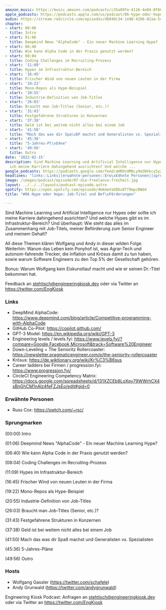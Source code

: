 ```yaml
---
amazon_music: https://music.amazon.com/podcasts/c35a09fe-4116-4e04-8f68-77d61b112e46/episodes/5b15a5fb-c4d0-4224-8be2-af96930828d8/engineering-kiosk-06-hype-oder-hope-job-titel-und-bef%C3%B6rderungen
apple_podcasts: https://podcasts.apple.com/us/podcast/06-hype-oder-hope-job-titel-und-bef%C3%B6rderungen/id1603082924?i=1000551119949
audio: https://stream.redcircle.com/episodes/d6840c34-1e98-42b6-82aa-5cb76b200fa6/stream.mp3
chapter:
- start: 00:00
  title: Intro
- start: 01:06
  title: Deepmind News "AlphaCode" - Ein neuer Machine Learning Hype?
- start: 06:40
  title: Wie kann Alpha Code in der Praxis genutzt werden?
- start: 08:04
  title: Coding Challenges im Recruiting-Prozess
- start: '11:09'
  title: Hypes im Infrastruktur-Bereich
- start: '16:45'
  title: Frischer Wind von neuen Leuten in der Firma
- start: '19:22'
  title: Mono-Repos als Hype-Beispiel
- start: '20:55'
  title: Industrie-Definition von Job-Titles
- start: '26:03'
  title: Braucht man Job-Titles (Senior, etc.)?
- start: '31:43'
  title: Festgefahrene Strukturen in Konzernen
- start: '37:38'
  title: Geld ist bei weitem nicht alles bei einem Job
- start: '41:50'
  title: "Mach das was dir Spa\xDF machst und Generalisten vs. Spezialisten"
- start: '45:36'
  title: "5-Jahres-Pl\xE4ne"
- start: '49:56'
  title: Outro
date: '2022-02-15'
description: Sind Machine Learning und Artificial Intelligence nur Hypes oder sollte
  ich meine Karriere dahingehend ausrichten? Und welche ...
google_podcasts: https://podcasts.google.com/feed/aHR0cHM6Ly9mZWVkcy5yZWRjaXJjbGUuY29tLzBlY2ZkZmQ3LWZkYTEtNGMzZC05NTE1LTQ3NjcyN2Y5ZGY1ZQ/episode/ZWJkNDBlZDgtNWE5OC00OTIxLWE2YjItMWJmNmE2ODE4YjUx?sa=X&ved=0CAUQkfYCahcKEwi4xMSxj4L4AhUAAAAAHQAAAAAQNQ
headlines: "links::Links||erwahnte-personen::Erw\xE4hnte Personen||sprungmarken::Sprungmarken||hosts::Hosts"
image: /images/podcast/episode/07-die-freelance-freiheit.jpg
layout: ../../../layouts/podcast-episode.astro
spotify: https://open.spotify.com/episode/4mkmeVaXD6u8Tf9mpcBWd4
title: "#06 Hype oder Hope: Job-Titel und Bef\xF6rderungen"

---
```


<p class="mb-6 text-base md:text-lg text-coolGray-500">Sind Machine Learning und Artificial Intelligence nur Hypes oder sollte ich meine Karriere dahingehend ausrichten? Und welche Hypes gibt es im Infrastruktur-Bereich? Und überhaupt: Wie steht das alles im Zusammenhang mit Job-Titels, meiner Beförderung zum Senior Engineer und meinem Gehalt?</p><p class="mb-6 text-base md:text-lg text-coolGray-500">All diese Themen klären Wolfgang und Andy in dieser wilden Folge. Weiterhin: Warum das Leben kein Ponyhof ist, was Agrar-Tech und autonom-fahrende Trecker, die Inflation und Krösus damit zu tun haben, sowie warum Software Engineers zu den Top 5% der Gesellschaft gehören.</p><p class="mb-6 text-base md:text-lg text-coolGray-500">Bonus: Warum Wolfgang kein Eiskunstlauf macht und wie er seinen Dr.-Titel bekommen hat.</p><p class="mb-6 text-base md:text-lg text-coolGray-500">Feedback an <a class="underline hover:no-underline" style="text-decoration-line: underline;"href="mailto:stehtisch@engineeringkiosk.dev" rel="nofollow">stehtisch@engineeringkiosk.dev</a> oder via Twitter an <a class="underline hover:no-underline" style="text-decoration-line: underline;"href="https://twitter.com/EngKiosk" rel="nofollow">https://twitter.com/EngKiosk</a></p><h3 class="mb-4 text-2xl md:text-3xl font-semibold text-coolGray-800" id=links>Links</h3><ul class="list-disc px-5 mb-6 md:px-5 text-base md:text-lg text-coolGray-500" style="list-style-type: disc;"><li class="mb-3">DeepMind AlphaCode: <a class="underline hover:no-underline" style="text-decoration-line: underline;"href="https://www.deepmind.com/blog/article/Competitive-programming-with-AlphaCode" rel="nofollow">https://www.deepmind.com/blog/article/Competitive-programming-with-AlphaCode</a></li><li class="mb-3">GitHub Co-Pilot: <a class="underline hover:no-underline" style="text-decoration-line: underline;"href="https://copilot.github.com/" rel="nofollow">https://copilot.github.com/</a></li><li class="mb-3">GPT-3 Model: <a class="underline hover:no-underline" style="text-decoration-line: underline;"href="https://en.wikipedia.org/wiki/GPT-3" rel="nofollow">https://en.wikipedia.org/wiki/GPT-3</a></li><li class="mb-3">Engineering levels / levels.fyi: <a class="underline hover:no-underline" style="text-decoration-line: underline;"href="https://www.levels.fyi/?compare=Google%2CFacebook%2CMicrosoft&track=Software+Engineer" rel="nofollow">https://www.levels.fyi/?compare=Google,Facebook,Microsoft&amp;track=Software%20Engineer</a></li><li class="mb-3">Down-Leveling = The Senioritz Rollercoaster: <a class="underline hover:no-underline" style="text-decoration-line: underline;"href="https://newsletter.pragmaticengineer.com/p/the-seniority-rollercoaster" rel="nofollow">https://newsletter.pragmaticengineer.com/p/the-seniority-rollercoaster</a></li><li class="mb-3">Krösus: <a class="underline hover:no-underline" style="text-decoration-line: underline;"href="https://de.wiktionary.org/wiki/Kr%C3%B6sus" rel="nofollow">https://de.wiktionary.org/wiki/Kr%C3%B6sus</a></li><li class="mb-3">Career ladders bei Firmen / progression.fyi: <a class="underline hover:no-underline" style="text-decoration-line: underline;"href="https://www.progression.fyi/" rel="nofollow">https://www.progression.fyi/</a></li><li class="mb-3">CircleCI Engineering Competency Matrix: <a class="underline hover:no-underline" style="text-decoration-line: underline;"href="https://docs.google.com/spreadsheets/d/131XZCEb8LoXqy79WWrhCX4sBnGhCM1nAIz4feFZJsEo/edit#gid=0" rel="nofollow">https://docs.google.com/spreadsheets/d/131XZCEb8LoXqy79WWrhCX4sBnGhCM1nAIz4feFZJsEo/edit#gid=0</a></li></ul><h3 class="mb-4 text-2xl md:text-3xl font-semibold text-coolGray-800" id=erwahnte-personen>Erwähnte Personen</h3><ul class="list-disc px-5 mb-6 md:px-5 text-base md:text-lg text-coolGray-500" style="list-style-type: disc;"><li class="mb-3">Russ Cox: <a class="underline hover:no-underline" style="text-decoration-line: underline;"href="https://swtch.com/~rsc/" rel="nofollow">https://swtch.com/~rsc/</a></li></ul><h3 class="mb-4 text-2xl md:text-3xl font-semibold text-coolGray-800" id=sprungmarken>Sprungmarken</h3><p class="mb-6 text-base md:text-lg text-coolGray-500">(00:00) Intro</p><p class="mb-6 text-base md:text-lg text-coolGray-500">(01:06) Deepmind News &#34;AlphaCode&#34; - Ein neuer Machine Learning Hype?</p><p class="mb-6 text-base md:text-lg text-coolGray-500">(06:40) Wie kann Alpha Code in der Praxis genutzt werden?</p><p class="mb-6 text-base md:text-lg text-coolGray-500">(08:04) Coding Challenges im Recruiting-Prozess</p><p class="mb-6 text-base md:text-lg text-coolGray-500">(11:09) Hypes im Infrastruktur-Bereich</p><p class="mb-6 text-base md:text-lg text-coolGray-500">(16:45) Frischer Wind von neuen Leuten in der Firma</p><p class="mb-6 text-base md:text-lg text-coolGray-500">(19:22) Mono-Repos als Hype-Beispiel</p><p class="mb-6 text-base md:text-lg text-coolGray-500">(20:55) Industrie-Definition von Job-Titles</p><p class="mb-6 text-base md:text-lg text-coolGray-500">(26:03) Braucht man Job-Titles (Senior, etc.)?</p><p class="mb-6 text-base md:text-lg text-coolGray-500">(31:43) Festgefahrene Strukturen in Konzernen</p><p class="mb-6 text-base md:text-lg text-coolGray-500">(37:38) Geld ist bei weitem nicht alles bei einem Job</p><p class="mb-6 text-base md:text-lg text-coolGray-500">(41:50) Mach das was dir Spaß machst und Generalisten vs. Spezialisten</p><p class="mb-6 text-base md:text-lg text-coolGray-500">(45:36) 5-Jahres-Pläne</p><p class="mb-6 text-base md:text-lg text-coolGray-500">(49:56) Outro</p><h3 class="mb-4 text-2xl md:text-3xl font-semibold text-coolGray-800" id=hosts>Hosts</h3><ul class="list-disc px-5 mb-6 md:px-5 text-base md:text-lg text-coolGray-500" style="list-style-type: disc;"><li class="mb-3">Wolfgang Gassler (<a class="underline hover:no-underline" style="text-decoration-line: underline;"href="https://twitter.com/schafele" rel="nofollow">https://twitter.com/schafele</a>)</li><li class="mb-3">Andy Grunwald (<a class="underline hover:no-underline" style="text-decoration-line: underline;"href="https://twitter.com/andygrunwald" rel="nofollow">https://twitter.com/andygrunwald</a>)</li></ul><p class="mb-6 text-base md:text-lg text-coolGray-500">Engineering Kiosk Podcast: Anfragen an <a class="underline hover:no-underline" style="text-decoration-line: underline;"href="http://stehtisch@engineeringkiosk.dev" rel="nofollow">stehtisch@engineeringkiosk.dev</a> oder via Twitter an <a class="underline hover:no-underline" style="text-decoration-line: underline;"href="https://twitter.com/EngKiosk" rel="nofollow">https://twitter.com/EngKiosk</a> </p>